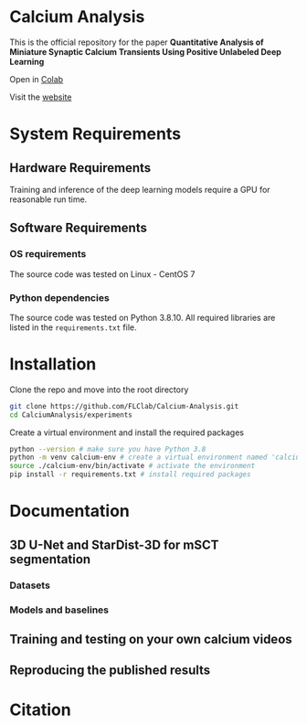 # Calcium Analysis

This is the official repository for the paper **Quantitative Analysis of Miniature Synaptic Calcium Transients Using Positive Unlabeled Deep Learning**  

Open in [Colab]()

Visit the [website]()

# System Requirements

## Hardware Requirements
Training and inference of the deep learning models require a GPU for reasonable run time. 

## Software Requirements
### OS requirements 
The source code was tested on Linux - CentOS 7
### Python dependencies 
The source code was tested on Python 3.8.10. All required libraries are listed in the `requirements.txt` file.

# Installation
Clone the repo and move into the root directory

```bash
git clone https://github.com/FLClab/Calcium-Analysis.git
cd CalciumAnalysis/experiments
```

Create a virtual environment and install the required packages 
```bash
python --version # make sure you have Python 3.8
python -m venv calcium-env # create a virtual environment named 'calcium-env`
source ./calcium-env/bin/activate # activate the environment
pip install -r requirements.txt # install required packages
```

# Documentation
## 3D U-Net and StarDist-3D for mSCT segmentation
### Datasets
### Models and baselines

## Training and testing on your own calcium videos

## Reproducing the published results

# Citation
